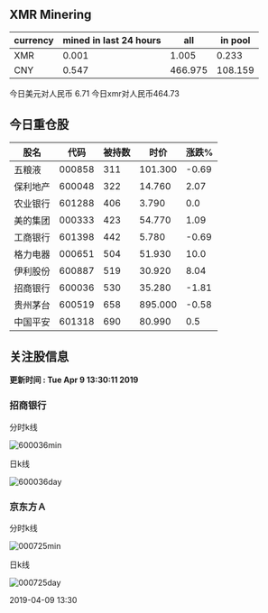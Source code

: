 ## XMR Minering

|currency|mined in last 24 hours|all|in pool|
|---|---|---|---|
|XMR|0.001|1.005|0.233|
|CNY|0.547|466.975|108.159|

今日美元对人民币 6.71	今日xmr对人民币464.73


## 今日重仓股 

|股名|代码|被持数|时价|涨跌%|
|---|---|---|---|---|
|五粮液|000858|311|101.300|-0.69|
|保利地产|600048|322|14.760|2.07|
|农业银行|601288|406|3.790|0.0|
|美的集团|000333|423|54.770|1.09|
|工商银行|601398|442|5.780|-0.69|
|格力电器|000651|504|51.930|10.0|
|伊利股份|600887|519|30.920|8.04|
|招商银行|600036|530|35.280|-1.81|
|贵州茅台|600519|658|895.000|-0.58|
|中国平安|601318|690|80.990|0.5|

## 关注股信息
**更新时间 : Tue Apr  9 13:30:11 2019**
### 招商银行 
分时k线

![600036min](http://image.sinajs.cn/newchart/min/n/sh600036.gif)

日k线

![600036day](http://image.sinajs.cn/newchart/daily/n/sh600036.gif)

### 京东方Ａ 
分时k线

![000725min](http://image.sinajs.cn/newchart/min/n/sz000725.gif)

日k线

![000725day](http://image.sinajs.cn/newchart/daily/n/sz000725.gif)

2019-04-09 13:30